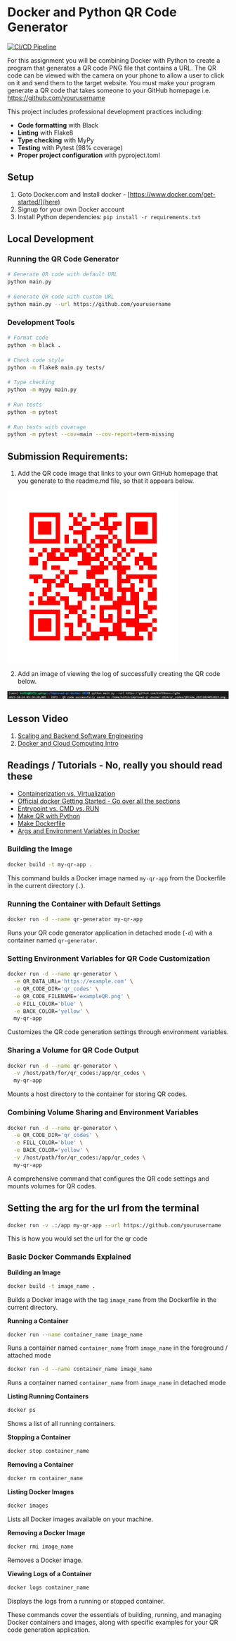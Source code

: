 # Docker and Python QR Code Generator

[![CI/CD Pipeline](https://github.com/kaw393939/improved-qr-docker-2024/actions/workflows/ci.yml/badge.svg)](https://github.com/kaw393939/improved-qr-docker-2024/actions/workflows/ci.yml)

For this assignment you will be combining Docker with Python to create a program that generates a QR code PNG file that
contains a URL. The QR code can be viewed with the camera on your phone to allow a user to click on it and send them to
the target website. You must make your program generate a QR code that takes someone to your GitHub homepage i.e. https://github.com/yourusername

This project includes professional development practices including:
- **Code formatting** with Black
- **Linting** with Flake8 
- **Type checking** with MyPy
- **Testing** with Pytest (98% coverage)
- **Proper project configuration** with pyproject.toml

## Setup
1.  Goto Docker.com and Install docker - [https://www.docker.com/get-started/](here)
2.  Signup for your own Docker account
3.  Install Python dependencies: `pip install -r requirements.txt` 

## Local Development

### Running the QR Code Generator
```bash
# Generate QR code with default URL
python main.py

# Generate QR code with custom URL  
python main.py --url https://github.com/yourusername
```

### Development Tools
```bash
# Format code
python -m black .

# Check code style
python -m flake8 main.py tests/

# Type checking
python -m mypy main.py

# Run tests
python -m pytest

# Run tests with coverage
python -m pytest --cov=main --cov-report=term-missing
```

## Submission Requirements:

1. Add the QR code image that links to your own GitHub homepage that you generate to the readme.md file, so that it appears below.

![My QR Code](QRCode_20251024052819.png)

2.  Add an image of viewing the log of successfully creating the QR code below.

![TheLog](Screenshot_2025-10-24_053702.png)
## Lesson Video

1.  [Scaling and Backend Software Engineering](https://youtu.be/v3LxCmYQVS4)
3.  [Docker and Cloud Computing Intro](https://youtu.be/FpeGzRkBycw)


## Readings / Tutorials - No, really you should read these
* [Containerization vs. Virtualization](https://www.liquidweb.com/kb/virtualization-vs-containerization/)
* [Official docker Getting Started - Go over all the sections](https://docs.docker.com/guides/get-started/)
* [Entrypoint vs. CMD vs. RUN ](https://codewithyury.com/docker-run-vs-cmd-vs-entrypoint/)
* [Make QR with Python](https://towardsdatascience.com/generate-qrcode-with-python-in-5-lines-42eda283f325)
* [Make Dockerfile](https://thenewstack.io/docker-basics-how-to-use-dockerfiles/)
* [Args and Environment Variables in Docker](https://vsupalov.com/docker-arg-env-variable-guide/)

### Building the Image

```sh
docker build -t my-qr-app .
```
This command builds a Docker image named `my-qr-app` from the Dockerfile in the current directory (`.`).

### Running the Container with Default Settings
```sh
docker run -d --name qr-generator my-qr-app
```

Runs your QR code generator application in detached mode (`-d`) with a container named `qr-generator`.

### Setting Environment Variables for QR Code Customization

```sh
docker run -d --name qr-generator \
  -e QR_DATA_URL='https://example.com' \
  -e QR_CODE_DIR='qr_codes' \
  -e QR_CODE_FILENAME='exampleQR.png' \
  -e FILL_COLOR='blue' \
  -e BACK_COLOR='yellow' \
  my-qr-app
```
Customizes the QR code generation settings through environment variables.

### Sharing a Volume for QR Code Output

```sh
docker run -d --name qr-generator \
  -v /host/path/for/qr_codes:/app/qr_codes \
  my-qr-app
```
Mounts a host directory to the container for storing QR codes.

### Combining Volume Sharing and Environment Variables

```sh
docker run -d --name qr-generator \
  -e QR_CODE_DIR='qr_codes' \
  -e FILL_COLOR='blue' \
  -e BACK_COLOR='yellow' \
  -v /host/path/for/qr_codes:/app/qr_codes \
  my-qr-app
```

A comprehensive command that configures the QR code settings and mounts volumes for QR codes.

## Setting the arg for the url from the terminal
```sh
docker run -v .:/app my-qr-app --url https://github.com/yourusername
```
This is how you would set the url for the qr code
### Basic Docker Commands Explained

**Building an Image**

```sh
docker build -t image_name .
```

Builds a Docker image with the tag `image_name` from the Dockerfile in the current directory.

**Running a Container**

```sh
docker run --name container_name image_name
```
Runs a container named `container_name` from `image_name` in the foreground / attached mode

```sh
docker run -d --name container_name image_name
```
Runs a container named `container_name` from `image_name` in detached mode

**Listing Running Containers**

```sh
docker ps
```
Shows a list of all running containers.

**Stopping a Container**

```sh
docker stop container_name
```
**Removing a Container**

```sh
docker rm container_name
```
**Listing Docker Images**


```sh
docker images
```
Lists all Docker images available on your machine.

**Removing a Docker Image**


```sh
docker rmi image_name
```

Removes a Docker image.

**Viewing Logs of a Container**

```sh
docker logs container_name
```
Displays the logs from a running or stopped container.

These commands cover the essentials of building, running, and managing Docker containers and images, along with specific examples for your QR code generation application.
